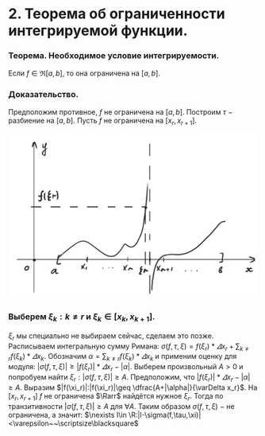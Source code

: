 # 2. Теорема об ограниченности интегрируемой функции.

### Теорема. Необходимое условие интегрируемости.
Если $f\in\Re[a,b]$, то она ограничена на $[a,b].$

### Доказательство.
Предположим противное, $f$ не ограничена на $[a,b]$.
Построим $\tau~-$ разбиение на $[a,b].$ Пусть $f$ не ограничена на $[x_r,x_{r+1}].$

![Untitled](sem2/notes/analysis/notes/13-02-24/Untitled%203.png)

### Выберем $\xi_k:k\neq r$ и $\xi_k\in[x_k,x_{k+1}].$
$\xi_r$ мы специально не выбираем сейчас, сделаем это позже.
Расписываем интегральную сумму Римана:
$\displaystyle\sigma(f,\tau,\xi)=f(\xi_r)*\varDelta x_r+\sum_{k\neq r}f(\xi_k)*\varDelta x_k$.
Обозначим $\displaystyle\alpha=\sum_{k\neq r}f(\xi_k)*\varDelta x_k$ и применим оценку для модуля:
$|\sigma(f,\tau,\xi)|\geq|f(\xi_r)|*\varDelta x_r-|\alpha|.$
Выберем произвольный $A>0$ и попробуем найти $\xi_r:|\sigma(f,\tau,\xi)|\geq A$.
Предположим, что $|f(\xi_r)|*\varDelta x_r-|\alpha|\ge A$.
Выразим $|f(\xi_r)|:|f(\xi_r)|\geq \dfrac{A+|\alpha|}{\varDelta x_r}$.
На $[x_r,x_{r+1}]~f$ не ограничена $\Rarr$ найдётся нужное  $\xi_r$.
Тогда по транзитивности $|\sigma(f,\tau,\xi)|\geq A$ для $\forall A.$
Таким образом $\sigma(f,\tau,\xi)~-$ не ограничена, а значит:
$\nexists I\in \R:|I-\sigma(f,\tau,\xi)|<\varepsilon~~\scriptsize\blacksquare$